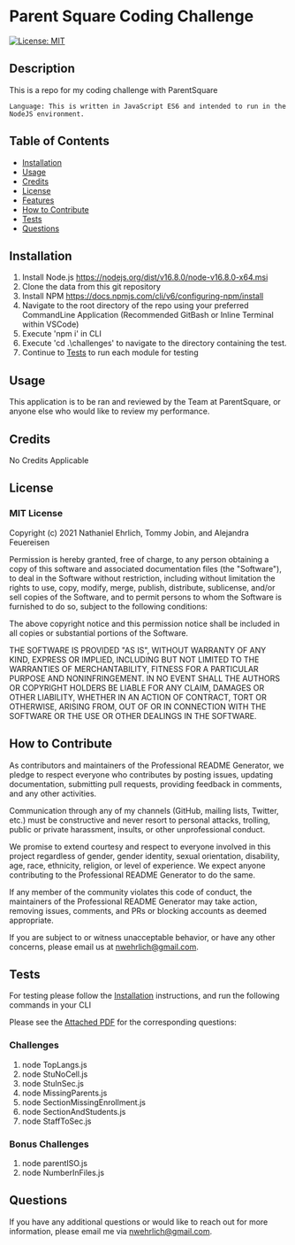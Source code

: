# Parent Square Coding Challenge
  [![License: MIT](https://img.shields.io/badge/License-MIT-yellow.svg)](https://opensource.org/licenses/MIT)

  ## Description
  This is a repo for my coding challenge with ParentSquare

    Language: This is written in JavaScript ES6 and intended to run in the NodeJS environment.

  ## Table of Contents 
  - [Installation](#installation)
  - [Usage](#usage)
  - [Credits](#credits)
  - [License](#license)
  - [Features](#features)
  - [How to Contribute](#how-to-contribute)
  - [Tests](#tests)
  - [Questions](#questions)

  ## Installation
  1. Install Node.js https://nodejs.org/dist/v16.8.0/node-v16.8.0-x64.msi 
  2. Clone the data from this git repository 
  3. Install NPM https://docs.npmjs.com/cli/v6/configuring-npm/install 
  4. Navigate to the root directory of the repo using your preferred CommandLine Application (Recommended GitBash or Inline Terminal within VSCode)
  5. Execute 'npm i' in CLI
  6. Execute 'cd .\challenges\' to navigate to the directory containing the test.
  7. Continue to [Tests](#tests) to run each module for testing
  
  ## Usage
  This application is to be ran and reviewed by the Team at ParentSquare, or anyone else who would like to review my performance.
            
  ## Credits
  No Credits Applicable

  ## License
  ### MIT License

  Copyright (c) 2021 Nathaniel Ehrlich, Tommy Jobin, and Alejandra Feuereisen

Permission is hereby granted, free of charge, to any person obtaining a copy of this software and associated documentation files (the "Software"), to deal in the Software without restriction, including without limitation the rights to use, copy, modify, merge, publish, distribute, sublicense, and/or sell copies of the Software, and to permit persons to whom the Software is furnished to do so, subject to the following conditions:
      
The above copyright notice and this permission notice shall be included in all copies or substantial portions of the Software.
      
THE SOFTWARE IS PROVIDED "AS IS", WITHOUT WARRANTY OF ANY KIND, EXPRESS OR IMPLIED, INCLUDING BUT NOT LIMITED TO THE WARRANTIES OF MERCHANTABILITY, FITNESS FOR A PARTICULAR PURPOSE AND NONINFRINGEMENT. IN NO EVENT SHALL THE AUTHORS OR COPYRIGHT HOLDERS BE LIABLE FOR ANY CLAIM, DAMAGES OR OTHER LIABILITY, WHETHER IN AN ACTION OF CONTRACT, TORT OR OTHERWISE, ARISING FROM, OUT OF OR IN CONNECTION WITH THE SOFTWARE OR THE USE OR OTHER DEALINGS IN THE SOFTWARE.

  ## How to Contribute
  
As contributors and maintainers of the Professional README Generator, we pledge to respect everyone who contributes by posting issues, updating documentation, submitting pull requests, providing feedback in comments, and any other activities.

Communication through any of my channels (GitHub, mailing lists, Twitter, etc.) must be constructive and never resort to personal attacks, trolling, public or private harassment, insults, or other unprofessional conduct.
      
We promise to extend courtesy and respect to everyone involved in this project regardless of gender, gender identity, sexual orientation, disability, age, race, ethnicity, religion, or level of experience. We expect anyone contributing to the Professional README Generator to do the same.
      
If any member of the community violates this code of conduct, the maintainers of the Professional README Generator may take action, removing issues, comments, and PRs or blocking accounts as deemed appropriate.
      
If you are subject to or witness unacceptable behavior, or have any other concerns, please email us at [nwehrlich@gmail.com](mailto:nwehrlich@gmail.com?subject=[Contribution]).

  ## Tests
  For testing please follow the [Installation](#installation) instructions, and run the following commands in your CLI

  Please see the [Attached PDF](https://github.com/TechnoPrep/ParentSquareCodingChallenge/blob/main/TechnicalAssessmentProject_v1.pdf) for the corresponding questions:

  ### Challenges
  1. node TopLangs.js
  2. node StuNoCell.js
  3. node StuInSec.js
  4. node MissingParents.js
  5. node SectionMissingEnrollment.js
  6. node SectionAndStudents.js
  7. node StaffToSec.js

  ### Bonus Challenges
  1. node parentISO.js
  2. node NumberInFiles.js
  

  ## Questions
  If you have any additional questions or would like to reach out for more information, please email me via [nwehrlich@gmail.com](mailto:nwehrlich@gmail.com?subject=[GitHub]).
